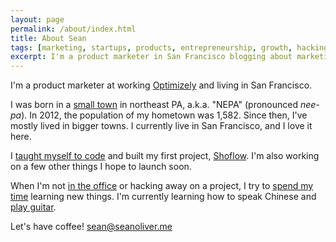 ```yaml
---
layout: page
permalink: /about/index.html
title: About Sean
tags: [marketing, startups, products, entrepreneurship, growth, hacking, productivity, life, blog]
excerpt: I'm a product marketer in San Francisco blogging about marketing, products, productivity, and life.
---
```


I'm a product marketer at working [Optimizely](http://www.optimizely.com/) and living in San Francisco.

I was born in a [small town](http://en.wikipedia.org/wiki/Montrose,_Pennsylvania) in northeast PA, a.k.a. "NEPA" (pronounced _nee-pa_). In 2012, the population of my hometown was 1,582. Since then, I've mostly lived in bigger towns. I currently live in San Francisco, and I love it here.

I [taught myself to code](https://github.com/seanoliver) and built my first project, [Shoflow](http://shoflow.com). I'm also working on a few other things I hope to launch soon.

When I'm not [in the office](http://www.linkedin.com/in/soliver87/) or hacking away on a project, I try to [spend my time](https://www.facebook.com/seane) learning new things. I'm currently learning how to speak Chinese and [play guitar](https://giveit100.com/@seanoliver).

Let's have coffee! [sean@seanoliver.me](mailto:sean@seanoliver.me)